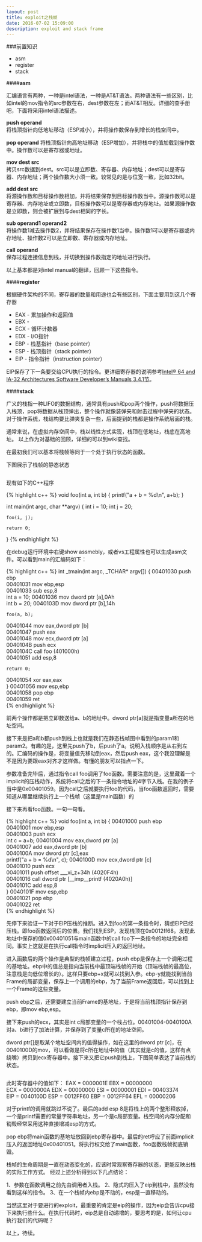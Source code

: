 ```yaml
---
layout: post
title: exploit之栈帧
date: 2016-07-02 15:09:00
description: exploit and stack frame
---
```



###前置知识         
>

- asm
- register
- stack

####**asm**     
>

汇编语言有两种，一种是intel语法，一种是AT&T语法。两种语法有一些区别，比如intel的mov指令的src参数在右，dest参数在左；而AT&T相反。详细的查手册吧，下面将采用intel语法描述。

**push operand**  
将栈顶指针向低地址移动（ESP减小），并将操作数保存到增长的栈空间中。

**pop operand**
将栈顶指针向高地址移动（ESP增加），并将栈中的值加载到操作数中。操作数可以是寄存器或地址。

**mov dest src**  
拷贝src数据到dest。src可以是立即数、寄存器、内存地址；dest可以是寄存器、内存地址；两个操作数大小须一致。较常见的是与位宽一致，比如32bit。

**add dest src**  
将源操作数和目标操作数相加，并将结果保存到目标操作数当中。源操作数可以是寄存器、内存地址或立即数，目标操作数可以是寄存器或内存地址。如果源操作数是立即数，则会被扩展到与dest相同的字长。

**sub operand1 operand2**  
将操作数1减去操作数2，并将结果保存在操作数1当中。操作数1可以是寄存器或内存地址、操作数2可以是立即数、寄存器或内存地址。

**call operand**  
保存过程连接信息到栈，并切换到操作数指定的地址进行执行。

以上基本都是对intel manual的翻译，回顾一下这些指令。

####**register**
>

根据硬件架构的不同，寄存器的数量和用途也会有些区别，下面主要用到这几个寄存器


- EAX - 累加操作和返回值
- EBX -
- ECX - 循环计数器
- EDX - I/O指针
- EBP - 栈基指针（base pointer）
- ESP - 栈顶指针（stack pointer）
- EIP - 指令指针（instruction pointer）


EIP保存了下一条要交给CPU执行的指令。更详细寄存器的说明参考[Intel® 64 and IA-32 Architectures Software Developer’s Manuals  3.4.1节](http://119.90.25.40/www.intel.com/content/dam/www/public/us/en/documents/manuals/64-ia-32-architectures-software-developer-vol-1-manual.pdf)。


####**stack**
>

广义的栈指一种LIFO的数据结构，通常具有push和pop两个操作，push将数据压入栈顶，pop将数据从栈顶弹出，整个操作就像装弹夹和射击过程中弹夹的状态。对于操作系统，栈结构要比弹夹复杂一些，后面提到的栈都是操作系统层面的栈。

通常来说，在虚拟内存空间中，栈以线性方式实现，栈顶在低地址，栈底在高地址。
以上作为对基础的回顾，详细的可以到wiki查找。

在最初我们可以基本将栈帧等同于一个处于执行状态的函数。

下图展示了栈帧的静态状态

<div class="img_row">
	<img class="col three" src="{{ site.baseurl }}/img/stack_frame_static.jpg" alt="" title="stack frame static"/>
</div>

现有如下的C++程序

{% highlight c++ %}
void foo(int a, int b)
{
    printf("a + b = %d\n", a+b);
}

int main(int argc, char **argv)
{
    int i = 10;
    int j = 20;

    foo(i, j);

    return 0;
}
{% endhighlight %}

在debug运行环境中右键show assmebly，或者vs工程属性也可以生成asm文件。可以看到main的汇编码如下：

{% highlight c++ %}
int _tmain(int argc, _TCHAR* argv[])
{
00401030  push        ebp  
00401031  mov         ebp,esp  
00401033  sub         esp,8  
	int a = 10;
00401036  mov         dword ptr [a],0Ah  
	int b = 20;
0040103D  mov         dword ptr [b],14h  

	foo(a, b);
00401044  mov         eax,dword ptr [b]  
00401047  push        eax  
00401048  mov         ecx,dword ptr [a]  
0040104B  push        ecx  
0040104C  call        foo (401000h)  
00401051  add         esp,8  

	return 0;
00401054  xor         eax,eax  
}
00401056  mov         esp,ebp  
00401058  pop         ebp  
00401059  ret   
{% endhighlight %}

前两个操作都是把立即数送给a、b的地址中。dword ptr[a]就是指变量a所在的地址空间。

接下来是把a和b都push到栈上也就是我们在静态栈帧图中看到的param1和param2。有趣的是，这里先push了b，后push了a。说明入栈顺序是从右到左的。汇编码的操作是，将变量值先移动到eax，然后push eax，这个我没理解是不是因为要跟eax对齐才这样做。有懂的朋友可以指点一下。

参数准备完毕后，通过指令call foo调用了foo函数。需要注意的是，这里藏着一个implicit的压栈动作，系统将call之后的下一条指令地址的4字节入栈。在我的例子当中是0x00401059。因为call之后就要执行foo的代码，当foo函数返回时，需要知道从哪里继续执行上一个栈帧（这里是main函数）的

接下来再看foo函数。一句一句看。

{% highlight c++ %}
void foo(int a, int b)
{
00401000  push        ebp  
00401001  mov         ebp,esp  
00401003  push        ecx  
	int c = a+b;
00401004  mov         eax,dword ptr [a]  
00401007  add         eax,dword ptr [b]  
0040100A  mov         dword ptr [c],eax  
	printf("a + b = %d\n", c);
0040100D  mov         ecx,dword ptr [c]  
00401010  push        ecx  
00401011  push        offset ___xi_z+34h (4020F4h)  
00401016  call        dword ptr [__imp__printf (4020A0h)]  
0040101C  add         esp,8  
}
0040101F  mov         esp,ebp  
00401021  pop         ebp  
00401022  ret  
{% endhighlight %}

先停下来验证一下对于EIP压栈的推断。进入到foo的第一条指令时，猜想EIP已经压栈。即foo函数返回后的位置。我们找到ESP，发现栈顶在0x0012ff68。发现此地址中保存的值0x00401051与main函数中的call foo下一条指令的地址完全相同。事实上这就是在执行call指令时implicit压入的返回地址。

进入函数后的两个操作是典型的栈帧建立过程，push ebp是保存上一个调用过程的基地址。ebp中的值总是指向当前栈中最顶端栈帧的开始（顶端栈帧的最高位，注意栈是向低位增长的）。这样只要ebp+x就可以找到入参。ebp-y就能找到当前Frame的局部变量，保存上一个调用的ebp，为了当前Frame返回后，可以找到上一个Frame的这些变量。

push ebp之后，还需要建立当前Frame的基地址，于是将当前栈顶指针保存到ebp，即mov ebp,esp。

接下来push的ecx，其实是int c局部变量的一个栈占位。00401004-0040100A对a、b进行了加法计算，并保存到了变量c所在的地址空间。

dword ptr[]是取某个地址空间内的值得操作，如在这里的dword ptr [c]，在0040100D的mov，可以看做是将c所在地址中的值（其实就是c的值，这样有点绕嘴）拷贝到ecx寄存器中。接下来又把它push到栈上，下图简单表达了当前栈的状态。

<div class="img_row">
	<img class="col three" src="{{ site.baseurl }}/img/stack_frame_with_foo.jpg" alt="" title="stack frame with foo"/>
</div>

此时寄存器中的值如下：
EAX = 0000001E EBX = 00000000 ECX = 0000000A EDX = 00000000 ESI = 00000001 EDI = 00403374 EIP = 0040100D ESP = 0012FF60 EBP = 0012FF64 EFL = 00000206 

对于printf的调用就跳过不说了。最后的add esp 8是将栈上的两个整形释放掉，一个是printf需要的常量字符串地址，另一个是c局部变量。栈空间的内存分配和销毁经常采用这种直接增减esp的方式。

pop ebp将main函数的基地址放回到ebp寄存器中。最后的ret呼应了前面implicit压入的返回地址0x00401051。将执行权交给了main函数，foo函数栈帧彻底销毁。

栈帧的生命周期是一直在动态变化的，应该时常观察寄存器的状态，更能反映出栈的实际工作方式。
经过上述分析得到以下几点结论：

1、参数在函数调用之前先由调用者入栈。
2、隐式的压入了eip到栈中，虽然没有看到这样的指令。
3、在一个栈帧内ebp是不动的，esp是一直移动的。

当然这里对于要进行的exploit，最重要的肯定是eip的操作，因为eip会告诉cpu接下来执行些什么。在执行代码时，eip总是自动递增的，要思考的是，如何让cpu执行我们的代码呢？

以上，待续。


